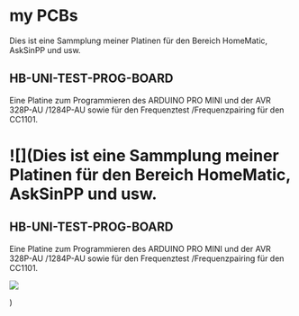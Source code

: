 # **my PCBs** 

Dies ist eine Sammplung meiner Platinen für den Bereich HomeMatic, AskSinPP und usw.

## HB-UNI-TEST-PROG-BOARD 

Eine Platine zum Programmieren des ARDUINO PRO MINI und der AVR 328P-AU /1284P-AU sowie für den Frequenztest /Frequenzpairing für den CC1101. 

# ![](Dies ist eine Sammplung meiner Platinen für den Bereich HomeMatic, AskSinPP und usw.

## HB-UNI-TEST-PROG-BOARD 

Eine Platine zum Programmieren des ARDUINO PRO MINI und der AVR 328P-AU /1284P-AU sowie für den Frequenztest /Frequenzpairing für den CC1101. 

![](https://github.com/chianti2000/00-SmartHome/tree/main/PCB/HB-UNI-TEST-PROG-BOARD/IMAGES/AnsichtPrototyp.jpg)

)
